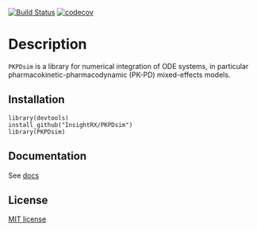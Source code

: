 [![Build Status](https://travis-ci.org/InsightRX/PKPDsim.svg?branch=master)](https://travis-ci.org/InsightRX/PKPDsim)
[![codecov](https://codecov.io/gh/ronkeizer/PKPKDsim/branch/master/graph/badge.svg)](https://codecov.io/gh/InsightRX/PKPDsim)

# Description

`PKPDsim` is a library for numerical integration of ODE systems, in particular pharmacokinetic-pharmacodynamic (PK-PD) mixed-effects models.

## Installation

```
library(devtools)
install_github("InsightRX/PKPDsim")
library(PKPDsim)
```

## Documentation

See [docs](http://pkpdsim.ronkeizer.com)

## License

[MIT license](http://opensource.org/licenses/MIT)

